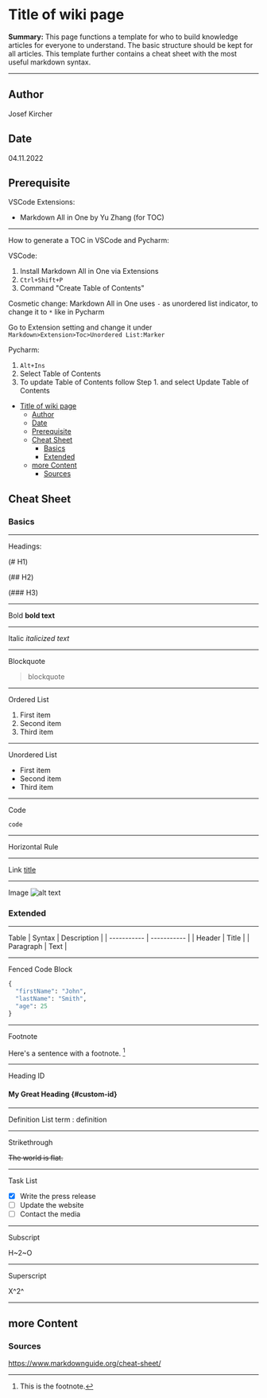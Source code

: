 # Title of wiki page

**Summary:** This page functions a template for who to build knowledge articles for everyone to understand. The basic structure should be kept for all articles. This template further contains a cheat sheet with the most useful markdown syntax.

---

## Author

Josef Kircher

## Date

04.11.2022

## Prerequisite

VSCode Extensions:

- Markdown All in One by Yu Zhang (for TOC)

---

How to generate a TOC in VSCode and Pycharm:

VSCode:

1. Install Markdown All in One via Extensions
2. ``Ctrl+Shift+P``
3. Command "Create Table of Contents"

Cosmetic change: Markdown All in One uses `-` as unordered list indicator, to change it to `*` like in Pycharm

Go to Extension setting and change it under `Markdown>Extension>Toc>Unordered List:Marker`

Pycharm:

1. ``Alt+Ins``
2. Select Table of Contents
3. To update Table of Contents follow Step 1. and select Update Table of Contents

<!-- TOC -->
- [Title of wiki page](#title-of-wiki-page)
  - [Author](#author)
  - [Date](#date)
  - [Prerequisite](#prerequisite)
  - [Cheat Sheet](#cheat-sheet)
    - [Basics](#basics)
    - [Extended](#extended)
  - [more Content](#more-content)
    - [Sources](#sources)
<!-- TOC -->

## Cheat Sheet

### Basics

---

Headings:

(# H1)

(## H2)

(### H3)

---
Bold **bold text**

---
Italic *italicized text*

---
Blockquote

> blockquote
---
Ordered List

1. First item
2. Second item
3. Third item

---
Unordered List

- First item
- Second item
- Third item

---
Code  

`code`

---

Horizontal Rule

---

Link
[title](https://www.example.com)

---
Image
![alt text](image.jpg)

### Extended

---
Table
| Syntax | Description |
| ----------- | ----------- |
| Header | Title |
| Paragraph | Text |

---
Fenced Code Block

```python
{
  "firstName": "John",
  "lastName": "Smith",
  "age": 25
}
```

---
Footnote  

Here's a sentence with a footnote. [^1]

[^1]: This is the footnote.

---
Heading ID  

#### My Great Heading {#custom-id}

---
Definition List
term
: definition

---
Strikethrough  

~~The world is flat.~~

---

Task List

- [x] Write the press release
- [ ] Update the website
- [ ] Contact the media

---

Subscript  

H~2~O

---

Superscript  

X^2^

---

## more Content

### Sources

<https://www.markdownguide.org/cheat-sheet/>
